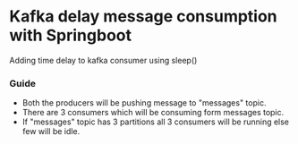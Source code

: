 # Kafka delay message consumption with Springboot
 Adding time delay to kafka consumer using sleep()

### Guide

* Both the producers will be pushing message to "messages" topic.
* There are 3 consumers which will be consuming form messages topic.
* If "messages" topic has 3 partitions all 3 consumers will be running else few will be idle. 
